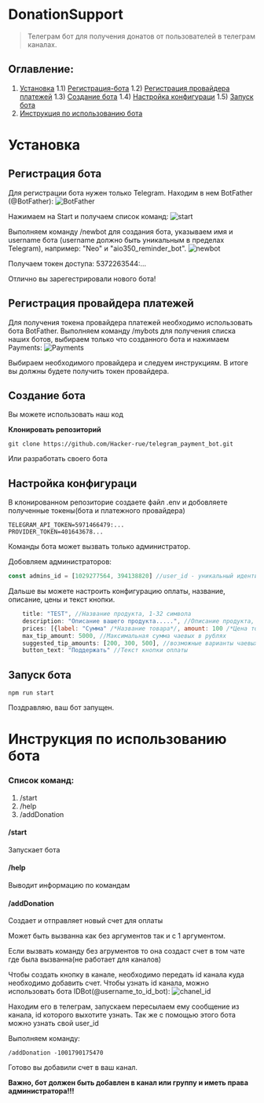 # DonationSupport
> Телеграм бот для получения донатов от пользователей в телеграм каналах.

## Оглавление:
1) [Установка](#установка)
1.1) [Регистрация-бота](#регистрация-бота)
1.2) [Регистрация провайдера платежей](#регистрация-провайдера-платежей)
1.3) [Создание бота](#создание-бота)
1.4) [Настройка конфигураци](#настройка-конфигураци)
1.5) [Запуск бота](#запуск-бота)
2) [Инструкция по использованию бота](#инструкция-по-использованию-бота)

# Установка

## Регистрация бота

Для регистрации бота нужен только Telegram. Находим в нем BotFather (@BotFather):
![BotFather](https://habrastorage.org/r/w1560/webt/o3/ca/yo/o3cayo0nllqv4zon8advwgfluyi.png)

Нажимаем на Start и получаем список команд:
![start](https://habrastorage.org/r/w1560/webt/ui/4n/4v/ui4n4v12uvfcov2njnx44ldt9hc.png)

Выполняем команду /newbot для создания бота, указываем имя и username бота (username должно быть уникальным в пределах Telegram), например: "Neo" и "aio350_reminder_bot".
![newbot](https://habrastorage.org/r/w1560/webt/su/0s/mo/su0smomium-nrapuom1k-xhq7pe.png)

Получаем токен доступа: 5372263544:...

Отлично вы зарегестрировали нового бота!

## Регистрация провайдера платежей

Для получения токена провайдера платежей необходимо использовать бота BotFather.
Выполняем команду /mybots для получения списка наших ботов, выбираем только что созданного бота и нажимаем Payments:
![Payments](https://i.ibb.co/k31g872/image.png)

Выбираем необходимого провайдера и следуем инструкциям. В итоге вы должны будете получить токен провайдера.
## Создание бота

Вы можете использовать наш код

**Клонировать репозиторий**
```
git clone https://github.com/Hacker-rue/telegram_payment_bot.git
```

Или разработать своего бота

## Настройка конфигураци

В клонированном репозиторие создаете файл .env и добовляете полученные токены(бота и платежного провайдера)

```
TELEGRAM_API_TOKEN=5971466479:...
PROVIDER_TOKEN=401643678...
```

Команды бота может вызвать только администратор.

Добовляем администраторов:
```js
const admins_id = [1029277564, 394138820] //user_id - уникальный идентификатор пользователя
```

Дальше вы можете настроить конфигурацию оплаты, название, описание, цены и текст кнопки.

```js
    title: "TEST", //Название продукта, 1-32 символа
    description: "Описание вашего продукта.....", //Описание продукта, 1-255 знаков
    prices: [{label: "Сумма" /*Название товара*/, amount: 100 /*Цена товара, в рублях*/}],
    max_tip_amount: 5000, //Максимальная сумма чаевых в рублях
    suggested_tip_amounts: [200, 300, 500], //возможные варианты чаевых в рублях
    button_text: "Поддержать" //Текст кнопки оплаты
```

## Запуск бота

```
npm run start
```

Поздравляю, ваш бот запущен.

# Инструкция по использованию бота

### Список команд:
1) /start
2) /help
3) /addDonation

#### /start
Запускает бота

#### /help
Выводит информацию по командам

#### /addDonation

Создает и отправляет новый счет для оплаты

Может быть вызванна как без аргументов так и с 1 аргументом.

Если вызвать команду без агрументов то она создаст счет в том чате где была вызванна(не работает для каналов)

Чтобы создать кнопку в канале, необходимо передать id канала куда необходимо добавить счет. Чтобы узнать id канала, можно использовать бота IDBot(@username_to_id_bot):
![chanel_id](https://i.ibb.co/DkCPMQC/image.png)

Находим его в телеграм, запускаем пересылаем ему сообщение из канала, id которого выхотите узнать. Так же с помощью этого бота можно узнать свой user_id

Выполняем команду:
```
/addDonation -1001790175470
```

Готово вы добавили счет в ваш канал.


**Важно, бот должен быть добавлен в канал или группу и иметь права администратора!!!**